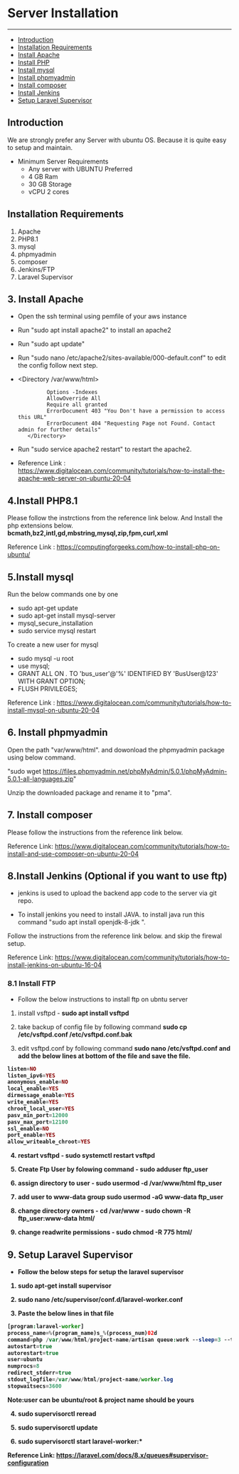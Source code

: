 # Server Installation

---

- [Introduction](#section-1)
- [Installation Requirements](#section-2)
- [Install Apache](#section-5)
- [Install PHP](#section-6)
- [Install mysql](#section-7)
- [Install phpmyadmin](#section-8)
- [Install composer](#section-9)
- [Install Jenkins](#section-10)
- [Setup Laravel Supervisor](#section-12)

<a name="section-1"></a>
## Introduction

We are strongly prefer any Server with ubuntu OS. Because it is quite easy to setup and maintain.

* Minimum Server Requirements
    * Any server with UBUNTU Preferred
    * 4 GB Ram
    * 30 GB Storage
    * vCPU 2 cores

<a name="section-2"></a>
## Installation Requirements

1. Apache
2. PHP8.1
3. mysql
4. phpmyadmin
5. composer
6. Jenkins/FTP
7. Laravel Supervisor


<a name="section-3"></a>

<a name="section-5"></a>
## 3. Install Apache

* Open the ssh terminal using pemfile of your aws instance

* Run "sudo apt install apache2" to install an apache2

* Run "sudo apt update"

* Run "sudo nano /etc/apache2/sites-available/000-default.conf" to edit the config follow next step.

*  <Directory /var/www/html>

                Options -Indexes
                AllowOverride All
                Require all granted
                ErrorDocument 403 "You Don't have a permission to access this URL"
                ErrorDocument 404 "Requesting Page not Found. Contact admin for further details"
          </Directory>
* Run "sudo service apache2 restart" to restart the apache2.

* Reference Link : https://www.digitalocean.com/community/tutorials/how-to-install-the-apache-web-server-on-ubuntu-20-04

<a name="section-6"></a>
## 4.Install PHP8.1
Please follow the instrctions from the reference link below. And Install the php extensions below.
<strong>bcmath,bz2,intl,gd,mbstring,mysql,zip,fpm,curl,xml</strong>

Reference Link : https://computingforgeeks.com/how-to-install-php-on-ubuntu/

<a name="section-7"></a>
## 5.Install mysql
Run the below commands one by one

* sudo apt-get update
* sudo apt-get install mysql-server
* mysql_secure_installation
* sudo service mysql restart

To create a new user for mysql

* sudo mysql -u root
* use mysql;
* GRANT ALL ON *.* TO 'bus_user'@'%' IDENTIFIED BY 'BusUser@123' WITH GRANT OPTION;
* FLUSH PRIVILEGES;

Reference Link : https://www.digitalocean.com/community/tutorials/how-to-install-mysql-on-ubuntu-20-04

<a name="section-8"></a>
## 6. Install phpmyadmin

Open the path "var/www/html". and dowonload the phpmyadmin package using below command.

 "sudo wget https://files.phpmyadmin.net/phpMyAdmin/5.0.1/phpMyAdmin-5.0.1-all-languages.zip"

Unzip the downloaded package and rename it to "pma".

<a name="section-9"></a>
## 7. Install composer

Please follow the instructions from the reference link below.


Reference Link: https://www.digitalocean.com/community/tutorials/how-to-install-and-use-composer-on-ubuntu-20-04

<a name="section-10"> </a>
## 8.Install Jenkins (Optional if you want to use ftp)

* jenkins is used to upload the backend app code to the server via git repo.

* To install jenkins you need to install JAVA. to install java run this command "sudo apt install openjdk-8-jdk
".

Follow the instructions from the reference link below. and skip the firewal setup.

Reference Link: https://www.digitalocean.com/community/tutorials/how-to-install-jenkins-on-ubuntu-16-04

### 8.1 Install FTP

* Follow the below instructions to install ftp on ubntu server

1. install vsftpd - <strong>sudo apt install vsftpd</strong>

2. take backup of config file by following command <strong>sudo cp /etc/vsftpd.conf /etc/vsftpd.conf.bak</strong>

3. edit vsftpd.conf by following command <strong>sudo nano /etc/vsftpd.conf<strong> and add the below lines at bottom of the file and save the file.

```php
listen=NO
listen_ipv6=YES
anonymous_enable=NO
local_enable=YES
dirmessage_enable=YES
write_enable=YES
chroot_local_user=YES
pasv_min_port=12000
pasv_max_port=12100
ssl_enable=NO
port_enable=YES
allow_writeable_chroot=YES
```

4. restart vsftpd - <strong>sudo systemctl restart vsftpd</strong>

5. Create Ftp User by folowing command - <strong> sudo adduser ftp_user</strong>

6. assign directory to user - <strong> sudo usermod -d /var/www/html ftp_user</strong>

7. add user to www-data group <strong> sudo usermod -aG www-data ftp_user </strong>

8. change directory owners - <strong> cd /var/www - sudo chown -R ftp_user:www-data html/</strong>

9. change readwrite permissions - <strong>sudo chmod -R 775 html/ </strong>

<a name="section-12"> </a>
## 9. Setup Laravel Supervisor

* Follow the below steps for setup the laravel supervisor

1. sudo apt-get install supervisor

2. sudo nano /etc/supervisor/conf.d/laravel-worker.conf

3. Paste the below lines in that file

```php
[program:laravel-worker]
process_name=%(program_name)s_%(process_num)02d
command=php /var/www/html/project-name/artisan queue:work --sleep=3 --tries=3
autostart=true
autorestart=true
user=ubuntu
numprocs=8
redirect_stderr=true
stdout_logfile=/var/www/html/project-name/worker.log
stopwaitsecs=3600
```

<strong>Note:user can be ubuntu/root & project name should be yours</strong>

4. sudo supervisorctl reread

5. sudo supervisorctl update

6. sudo supervisorctl start laravel-worker:*

Reference Link: https://laravel.com/docs/8.x/queues#supervisor-configuration

